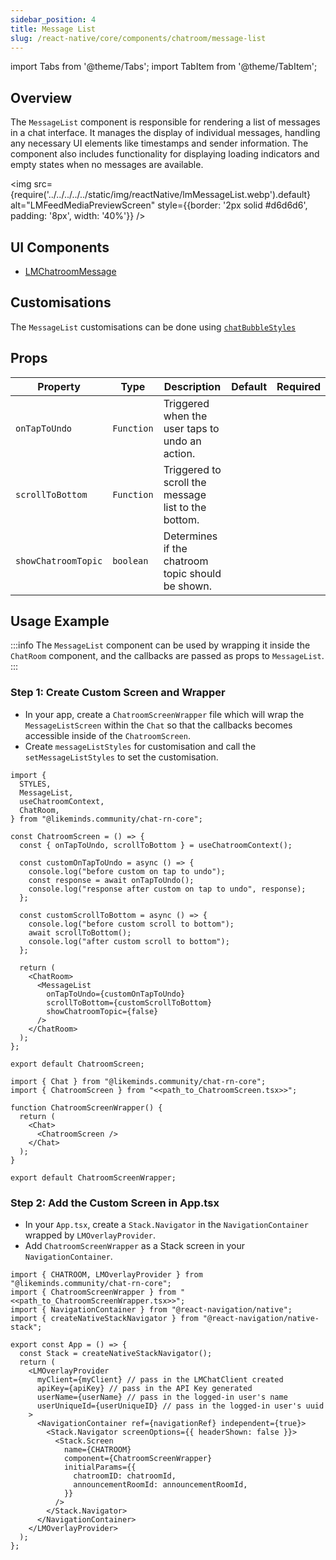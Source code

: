```yaml
---
sidebar_position: 4
title: Message List
slug: /react-native/core/components/chatroom/message-list
---
```


import Tabs from '@theme/Tabs';
import TabItem from '@theme/TabItem';

## Overview

The `MessageList` component is responsible for rendering a list of messages in a chat interface. It manages the display of individual messages, handling any necessary UI elements like timestamps and sender information. The component also includes functionality for displaying loading indicators and empty states when no messages are available.

<img
src={require('../../../../../static/img/reactNative/lmMessageList.webp').default}
alt="LMFeedMediaPreviewScreen"
style={{border: '2px solid #d6d6d6', padding: '8px', width: '40%'}}
/>

## UI Components

- [LMChatroomMessage](../Message/LMChatroomMessage.md)

## Customisations

The `MessageList` customisations can be done using [`chatBubbleStyles`](../Message/LMChatroomMessage.md#customisations)

## Props

| Property            | Type       | Description                                         | Default | Required |
| ------------------- | ---------- | --------------------------------------------------- | ------- | -------- |
| `onTapToUndo`       | `Function` | Triggered when the user taps to undo an action.     |         |          |
| `scrollToBottom`    | `Function` | Triggered to scroll the message list to the bottom. |         |          |
| `showChatroomTopic` | `boolean`  | Determines if the chatroom topic should be shown.   |         |          |

## Usage Example

:::info
The `MessageList` component can be used by wrapping it inside the `ChatRoom` component, and the callbacks are passed as props to `MessageList`.
:::

### Step 1: Create Custom Screen and Wrapper

- In your app, create a `ChatroomScreenWrapper` file which will wrap the `MessageListScreen` within the `Chat` so that the callbacks becomes accessible inside of the `ChatroomScreen`.
- Create `messageListStyles` for customisation and call the `setMessageListStyles` to set the customisation.

<Tabs>
<TabItem value="ChatroomScreen" label="ChatroomScreen">

```tsx
import {
  STYLES,
  MessageList,
  useChatroomContext,
  ChatRoom,
} from "@likeminds.community/chat-rn-core";

const ChatroomScreen = () => {
  const { onTapToUndo, scrollToBottom } = useChatroomContext();

  const customOnTapToUndo = async () => {
    console.log("before custom on tap to undo");
    const response = await onTapToUndo();
    console.log("response after custom on tap to undo", response);
  };

  const customScrollToBottom = async () => {
    console.log("before custom scroll to bottom");
    await scrollToBottom();
    console.log("after custom scroll to bottom");
  };

  return (
    <ChatRoom>
      <MessageList
        onTapToUndo={customOnTapToUndo}
        scrollToBottom={customScrollToBottom}
        showChatroomTopic={false}
      />
    </ChatRoom>
  );
};

export default ChatroomScreen;
```

</TabItem>
<TabItem value="ChatroomScreenWrapper" label="ChatroomScreenWrapper">

```tsx
import { Chat } from "@likeminds.community/chat-rn-core";
import { ChatroomScreen } from "<<path_to_ChatroomScreen.tsx>>";

function ChatroomScreenWrapper() {
  return (
    <Chat>
      <ChatroomScreen />
    </Chat>
  );
}

export default ChatroomScreenWrapper;
```

</TabItem>
</Tabs>

### Step 2: Add the Custom Screen in App.tsx

- In your `App.tsx`, create a `Stack.Navigator` in the `NavigationContainer` wrapped by `LMOverlayProvider`.
- Add `ChatroomScreenWrapper` as a Stack screen in your `NavigationContainer`.

```tsx title="App.tsx"
import { CHATROOM, LMOverlayProvider } from "@likeminds.community/chat-rn-core";
import { ChatroomScreenWrapper } from "<<path_to_ChatroomScreenWrapper.tsx>>";
import { NavigationContainer } from "@react-navigation/native";
import { createNativeStackNavigator } from "@react-navigation/native-stack";

export const App = () => {
  const Stack = createNativeStackNavigator();
  return (
    <LMOverlayProvider
      myClient={myClient} // pass in the LMChatClient created
      apiKey={apiKey} // pass in the API Key generated
      userName={userName} // pass in the logged-in user's name
      userUniqueId={userUniqueID} // pass in the logged-in user's uuid
    >
      <NavigationContainer ref={navigationRef} independent={true}>
        <Stack.Navigator screenOptions={{ headerShown: false }}>
          <Stack.Screen
            name={CHATROOM}
            component={ChatroomScreenWrapper}
            initialParams={{
              chatroomID: chatroomId,
              announcementRoomId: announcementRoomId,
            }}
          />
        </Stack.Navigator>
      </NavigationContainer>
    </LMOverlayProvider>
  );
};
```

